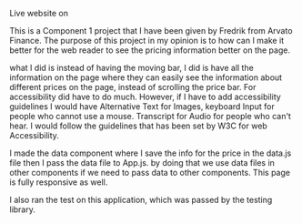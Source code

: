 Live website on

This is a Component 1 project that I have been given by Fredrik from Arvato Finance. The purpose of this project in my opinion is to how can I make it better for the web reader to see the pricing information better on the page. 

what I did is instead of having the moving bar, I did is have all the information on the page where they can easily see the information about different prices on the page, instead of scrolling the price bar. 
For accessibility did have to do much. However, if I have to add accessibility guidelines I would have Alternative Text for Images, keyboard Input for people who cannot use a mouse. Transcript for Audio for people who can't hear. I would follow the guidelines that has been set by W3C for web Accessibility.

I made the data component where I save the info for the price in the data.js file then I pass the data file to App.js. by doing that we use data files in other components if we need to pass data to other components. This page is fully responsive as well.

I also ran the test on this application, which was passed by the testing library.